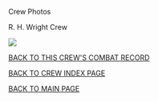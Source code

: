 
Crew Photos






 




R. H. Wright Crew  
  

![](WrightRH.jpg)
  
  

[BACK TO THIS CREW'S COMBAT RECORD](../crews/WrightRH.md)  

[BACK TO CREW INDEX PAGE](../000crews.md)  

[BACK TO MAIN PAGE](../index.md)


